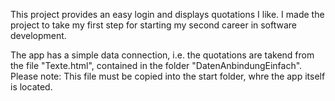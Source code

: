This project provides an easy login and displays quotations I like. I made the project to take my first step for starting my second career in software development.

The app has a simple data connection, i.e. the quotations are takend from the file "Texte.html", contained in the folder "DatenAnbindungEinfach". Please note: This file must be copied into the start folder, whre the app itself is located.   
